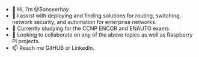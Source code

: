 - 👋 Hi, I’m @Sonseerhay
- 👀 I assist with deploying and finding solutions for routing, switching, network security, and automation for enterprise networks. 
- 🌱 Currently studying for the CCNP ENCOR and ENAUTO exams 
- 💞️ Looking to collaborate on any of the above topics as well as Raspberry Pi projects.
- 📫 Reach me GitHUB or LinkedIn. 

<!---
Sonseerhay/Sonseerhay is a ✨ special ✨ repository because its `README.md` (this file) appears on your GitHub profile.
You can click the Preview link to take a look at your changes.
--->
